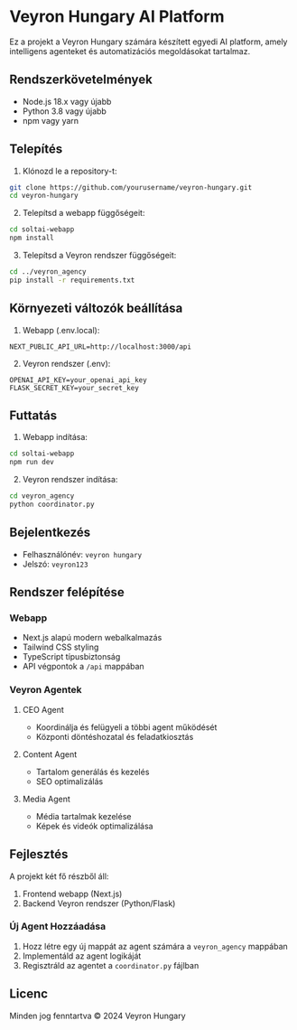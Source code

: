 # Veyron Hungary AI Platform

Ez a projekt a Veyron Hungary számára készített egyedi AI platform, amely intelligens agenteket és automatizációs megoldásokat tartalmaz.

## Rendszerkövetelmények

- Node.js 18.x vagy újabb
- Python 3.8 vagy újabb
- npm vagy yarn

## Telepítés

1. Klónozd le a repository-t:
```bash
git clone https://github.com/yourusername/veyron-hungary.git
cd veyron-hungary
```

2. Telepítsd a webapp függőségeit:
```bash
cd soltai-webapp
npm install
```

3. Telepítsd a Veyron rendszer függőségeit:
```bash
cd ../veyron_agency
pip install -r requirements.txt
```

## Környezeti változók beállítása

1. Webapp (.env.local):
```
NEXT_PUBLIC_API_URL=http://localhost:3000/api
```

2. Veyron rendszer (.env):
```
OPENAI_API_KEY=your_openai_api_key
FLASK_SECRET_KEY=your_secret_key
```

## Futtatás

1. Webapp indítása:
```bash
cd soltai-webapp
npm run dev
```

2. Veyron rendszer indítása:
```bash
cd veyron_agency
python coordinator.py
```

## Bejelentkezés

- Felhasználónév: `veyron hungary`
- Jelszó: `veyron123`

## Rendszer felépítése

### Webapp
- Next.js alapú modern webalkalmazás
- Tailwind CSS styling
- TypeScript típusbiztonság
- API végpontok a `/api` mappában

### Veyron Agentek
1. CEO Agent
   - Koordinálja és felügyeli a többi agent működését
   - Központi döntéshozatal és feladatkiosztás

2. Content Agent
   - Tartalom generálás és kezelés
   - SEO optimalizálás

3. Media Agent
   - Média tartalmak kezelése
   - Képek és videók optimalizálása

## Fejlesztés

A projekt két fő részből áll:
1. Frontend webapp (Next.js)
2. Backend Veyron rendszer (Python/Flask)

### Új Agent Hozzáadása
1. Hozz létre egy új mappát az agent számára a `veyron_agency` mappában
2. Implementáld az agent logikáját
3. Regisztráld az agentet a `coordinator.py` fájlban

## Licenc
Minden jog fenntartva © 2024 Veyron Hungary 